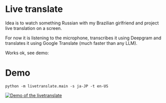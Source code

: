 # Live translate

Idea is to watch something Russian with my Brazilian girlfriend and project
live translation on a screen.

For now it is listening to the microphone, transcribes it using Deepgram and
translates it using Google Translate (much faster than any LLM).

Works ok, see demo:

# Demo

```
python -m livetranslate.main -s ja-JP -t en-US
```

[![Demo of the livetranslate](https://github.com/afiodorov/livetranslate/raw/main/demo.png)](https://github.com/afiodorov/livetranslate/raw/main/demo.gif)
